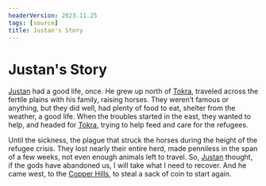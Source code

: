 ```yaml
---
headerVersion: 2023.11.25
tags: [source]
title: Justan's Story
---
```

# Justan's Story

[Justan](<../../../people/dunmari/justan.md>) had a good life, once. He grew up north of [Tokra](<../../../gazetteer/greater-dunmar/realms/dunmar/central-dunmar/tokra/tokra.md>), traveled across the fertile plains with his family, raising horses. They weren’t famous or anything, but they did well, had plenty of food to eat, shelter from the weather, a good life. When the troubles started in the east, they wanted to help, and headed for [Tokra](<../../../gazetteer/greater-dunmar/realms/dunmar/central-dunmar/tokra/tokra.md>), trying to help feed and care for the refugees. 

Until the sickness, the plague that struck the horses during the height of the refugee crisis. They lost nearly their entire herd, made penniless in the span of a few weeks, not even enough animals left to travel. So, [Justan](<../../../people/dunmari/justan.md>) thought, if the gods have abandoned us, I will take what I need to recover. And he came west, to the [Copper Hills](<../../../gazetteer/greater-dunmar/darba-highlands/copper-hills.md>), to steal a sack of coin to start again. 